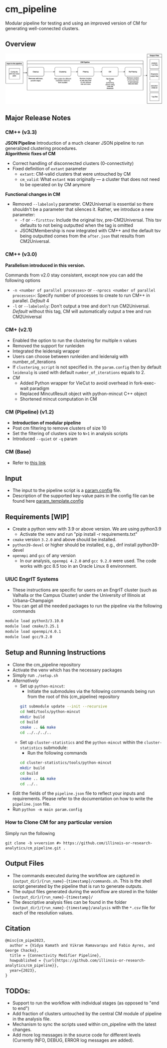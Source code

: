 # cm_pipeline
Modular pipeline for testing and using an improved version of CM for generating well-connected clusters.

## Overview 
![cm_pipeline Overview](figures/cm_pp_overview.png)

## Major Release Notes
### CM++ (v3.3)
**JSON Pipeline**
Introduction of a much cleaner JSON pipeline to run generalized clustering procedures.  
**Algorithmic fixes of CM**   
- Correct handling of disconnected clusters (0-connectivity)
- Fixed definition of `extant` parameter
    - `extant`: CM-valid clusters that were untouched by CM
    - `cm_valid`: What `extant` was originally &mdash; a cluster that does not need to be operated on by CM anymore   
   
**Functional changes in CM**   
- Removed `--labelonly` parameter. CM2Universal is essential so there shouldn't be a parameter that silences it. Rather, we introduce a new parameter:
    - `-f` or `--firsttsv`: Include the original tsv, pre-CM2Universal. This tsv defaults to not being outputted when the tag is omitted
    - JSON2Membership is now integrated with CM++ and the default tsv being outputted comes from the `after.json` that results from CM2Universal. 
### CM++ (v3.0) 
**Parallelism introduced in this version.**  

Commands from v2.0 stay consistent, except now you can add the following options

- `-n <number of parallel processes>` or `--nprocs <number of parallel processes>`: Specify number of processes to create to run CM++ in parallel. _Default_ 4
- `-l` or `--labelonly`: Don't output a tree and don't run CM2Universal. _Default_ without this tag, CM will automatically output a tree and run CM2Universal
### CM+ (v2.1)
- Enabled the option to run the clustering for multiple n values
- Removed the support for runleiden
- Integrated the leidenalg wrapper
- Users can choose between runleiden and leidenalg with number_of_iterations
- If `clustering_script` is not specified in. the `param.config` then by default `leidenalg` is used with default `number_of_iterations` equals to 2.
- _CM_
     - Added Python wrapper for VieCut to avoid overhead in fork-exec-wait paradigm
     - Replaced MincutResult object with python-mincut C++ object
     - Shortened mincut computation in CM
### CM (Pipeline) (v1.2)
- **Introduction of modular pipeline**
- Post cm filtering to remove clusters of size 10
- Set the filtering of clusters size to `N>1` in analysis scripts
- Introduced `--quiet` or `-q` param
### CM (Base)
- Refer to [this link](https://github.com/RuneBlaze/connectivity-modifier)

## Input
- The input to the pipeline script is a [param.config](param.config) file.
- Description of the supported key-value pairs in the config file can be found here [param_template.config](param_template.config) 

## Requirements [WIP]
- Create a python venv with 3.9 or above version. We are using python3.9
     - Activate the venv and run "pip install -r requirements.txt"
- `cmake` version `3.2.0` and above should be installed.
- `python39-devel` or higher should be installed, e.g., dnf install python39-devel 
- `openmpi` and `gcc` of any version
     - In our analysis, `openmpi 4.2.0` and `gcc 9.2.0` were used. The code works with gcc 8.5 too in an Oracle Linux 8 environment.
### UIUC EngrIT Systems
- These instructions are specific for users on an EngrIT cluster (such as Valhalla or the Campus Cluster) under the University of Illinois at Urbana-Champaign
- You can get all the needed packages to run the pipeline via the following commands
```bash
module load python3/3.10.0
module load cmake/3.25.1
module load openmpi/4.0.1
module load gcc/9.2.0
```

## Setup and Running Instructions
- Clone the cm_pipeline repository
- Activate the venv which has the necessary packages 
- Simply run `./setup.sh`
- *Alternatively*
     - Set up `python-mincut`:
          - Initiate the submodules via the following commands being run from the root of this (cm_pipeline) repository
          ```bash
          git submodule update --init --recursive
          cd hm01/tools/python-mincut
          mkdir build
          cd build
          cmake .. && make
          cd ../../../..
          ```
     - Set up `cluster-statistics` and the `python-mincut` within the `cluster-statistics` submodule:
          - Run the following commands
          ```bash
          cd cluster-statistics/tools/python-mincut
          mkdir build
          cd build
          cmake .. && make
          cd ../..
          ```
<!--
- Edit the `network_name`, `output_dir`  and `resolution` values in `[default]` section of [param.config](param.config); and `input_file` under `[cleanup]` section of the cloned repository (‘~’ is allowed for user home in the `output_dir` path and this directory need not exist)
-->
- Edit the fields of the `pipeline.json` file to reflect your inputs and requirements. Please refer to the documentation on how to write the `pipeline.json` file.
- Run `python -m main param.config`

### How to Clone CM for any particular version
Simply run the following
```
git clone -b v<version #> https://github.com/illinois-or-research-analytics/cm_pipeline.git .
```

<!--
## Setting the levels for logging
- cm pipeline logs the data on to console and file.
- Log levels for each of these can be modified in [log.config](./log.config)
- Log levels: DEBUG, INFO, WARNING, ERROR, CRITICAL [logging levels](https://docs.python.org/3/library/logging.html#logging-levels)
- Log files are created in `./logs` directory.
-->

## Output Files
- The commands executed during the workflow are captured in `{output_dir}/{run_name}-{timestamp}/commands.sh`. This is the shell script generated by the pipeline that is run to generate outputs. 
- The output files generated during the workflow are stored in the folder `{output_dir}/{run_name}-{timestamp}/`
- The descriptive analysis files can be found in the folder `{output_dir}/{run_name}-{timestamp}/analysis` with the `*.csv` file for each of the resolution values.

<!--
- The commands executed during the workflow are captured in `./logs/executed-cmds/executed-cmds-timestamp.txt`
- The Output files generated during the workflow are stored in the folder `user-defined-output-dir/network_name-cm-pp-output-timestamp/`
- The descriptive analysis files can be found in the folder `user-defined-output-dir/network_name-cm-pp-output-timestamp/analysis` with the `*.csv` file for each of the resolution values.

## Note:
- At present the new version of `CM` is by default executed in quiet mode. If you want to run it in verbose mode then 
comment out the [--quiet](https://github.com/illinois-or-research-analytics/cm_pipeline/blob/main/source/connectivity_modifier_new.py#:~:text=cm.py%22%2C-,%22%2D%2Dquiet%22%2C,-%22%2Di%22%2C) argument in [source/connectivity_modifier_new.py](source/connectivity_modifier_new.py). Better still, request the ability to turn it on and off easily.

## References
- [https://engineeringfordatascience.com/posts/python_logging/](https://engineeringfordatascience.com/posts/python_logging/)
- [https://docs.python.org/3/library/logging.config.html#logging-config-fileformat](https://docs.python.org/3/library/logging.config.html#logging-config-fileformat)
-->

## Citation
```
@misc{cm_pipe2023,
  author = {Vidya Kamath and Vikram Ramavarapu and Fabio Ayres, and George Chacko},
  title = {Connectivity Modifier Pipeline},
  howpublished = {\url{https://github.com/illinois-or-research-analytics/cm_pipeline}},
  year={2023},
}
```

## TODOs:
- Support to run the workflow with individual stages (as opposed to "end to end")
- Add fraction of clusters untouched by the central CM module of pipeline in the analysis file.
- Mechanism to sync the scripts used within cm_pipeline with the latest changes.
- Add more log messages in the source code for different levels (Currently INFO, DEBUG, ERROR log messages are added). 


